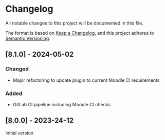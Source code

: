 # Changelog

All notable changes to this project will be documented in this file.

The format is based on [Keep a Changelog](https://keepachangelog.com/en/1.0.0/),
and this project adheres to [Semantic Versioning](https://semver.org/spec/v2.0.0.html).

## [8.1.0] - 2024-05-02

### Changed

- Major refactoring to update plugin to current Moodle CI requirements

### Added

- GitLab CI pipeline including Moodle CI checks

## [8.0.0] - 2023-24-12

Initial version